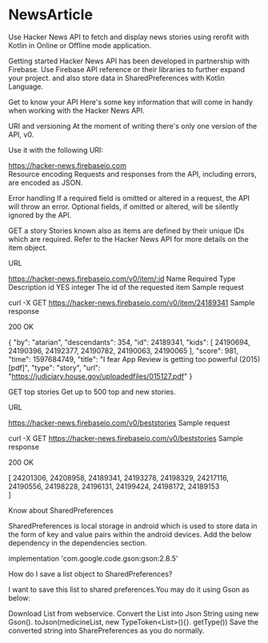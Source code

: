# NewsArticle

Use Hacker News API to fetch and display news stories using rerofit with Kotlin in Online or Offline mode application.

Getting started
Hacker News API has been developed in partnership with Firebase. Use Firebase API reference or their libraries to further expand your project.
and also store data in SharedPreferences with Kotlin Language.

Get to know your API
Here's some key information that will come in handy when working with the Hacker News API.

URI and versioning
At the moment of writing there's only one version of the API, v0.

Use it with the following URI:

 https://hacker-news.firebaseio.com   
Resource encoding
Requests and responses from the API, including errors, are encoded as JSON.

Error handling
If a required field is omitted or altered in a request, the API will throw an error. Optional fields, if omitted or altered, will be silently ignored by the API.

GET a story
Stories known also as items are defined by their unique IDs which are required. Refer to the Hacker News API for more details on the item object.

URL

https://hacker-news.firebaseio.com/v0/item/:id
Name	Required	Type	Description
id	YES	integer	The id of the requested item
Sample request

curl -X GET https://hacker-news.firebaseio.com/v0/item/24189341 
Sample response

200 OK

{
"by": "atarian",
"descendants": 354,
"id": 24189341,
"kids": [
    24190694,
    24190396,
    24192377,
    24190782,
    24190063,
    24190065
],
"score": 981,
"time": 1597684749,
"title": "I fear App Review is getting too powerful (2015) [pdf]",
"type": "story",
"url": "https://judiciary.house.gov/uploadedfiles/015127.pdf"
}

GET top stories
Get up to 500 top and new stories.

URL

  https://hacker-news.firebaseio.com/v0/beststories
Sample request

curl -X GET https://hacker-news.firebaseio.com/v0/beststories
Sample response

200 OK

[
24201306,
24208958,
24189341,
24193278,
24198329,
24217116,
24190556,
24198228,
24196131,
24199424,
24198172,
24189153  
]

Know about SharedPreferences

SharedPreferences is local storage in android which is used to store data in the form of key and value pairs within the android devices.
Add the below dependency in the dependencies section.

implementation 'com.google.code.gson:gson:2.8.5'

How do I save a list object to SharedPreferences?

I want to save this list to shared preferences.You may do it using Gson as below:

Download List<Product> from webservice.
Convert the List into Json String using new Gson(). toJson(medicineList, new TypeToken<List<Product>>(){}. getType())
Save the converted string into SharePreferences as you do normally.


